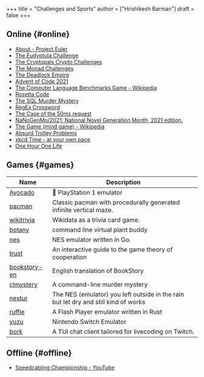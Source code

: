 +++
title = "Challenges and Sports"
author = ["Hrishikesh Barman"]
draft = false
+++

## Online {#online}

-   [About - Project Euler](https://projecteuler.net/)
-   [The Eudyptula Challenge](http://eudyptula-challenge.org/)
-   [The Cryptopals Crypto Challenges](https://cryptopals.com/)
-   [The Monad Challenges](https://mightybyte.github.io/monad-challenges/)
-   [The Deadlock Empire](https://deadlockempire.github.io/#T1-Interface)
-   [Advent of Code 2021](https://adventofcode.com/)
-   [The Computer Language Benchmarks Game - Wikipedia](https://en.wikipedia.org/wiki/The_Computer_Language_Benchmarks_Game)
-   [Rosetta Code](https://www.rosettacode.org/wiki/Rosetta_Code)
-   [The SQL Murder Mystery](https://mystery.knightlab.com/)
-   [RegEx Crossword](https://jimbly.github.io/regex-crossword/)
-   [The Case of the 50ms request](https://mysteries.wizardzines.com/50ms-request.html)
-   [NaNoGenMo/2021: National Novel Generation Month, 2021 edition.](https://github.com/NaNoGenMo/2021)
-   [The Game (mind game) - Wikipedia](https://en.wikipedia.org/wiki/The_Game_(mind_game))
-   [Absurd Trolley Problems](https://neal.fun/absurd-trolley-problems/)
-   [xkcd Time - at your own pace](http://geekwagon.net/projects/xkcd1190/)
-   [One Hour One Life](https://onehouronelife.com/)


## Games {#games}

| Name                                                         | Description                                                                         |
|--------------------------------------------------------------|-------------------------------------------------------------------------------------|
| [Avocado](https://github.com/JaCzekanski/Avocado)            | 🥑 PlayStation 1 emulator                                                           |
| [pacman](https://github.com/skatiyar/pacman)                 | Classic pacman with procedurally generated infinite vertical maze.                  |
| [wikitrivia](https://github.com/tom-james-watson/wikitrivia) | Wikidata as a trivia card game.                                                     |
| [botany](https://github.com/jifunks/botany)                  | command line virtual plant buddy                                                    |
| [nes](https://github.com/fogleman/nes)                       | NES emulator written in Go.                                                         |
| [trust](https://github.com/ncase/trust)                      | An interactive guide to the game theory of cooperation                              |
| [bookstory-en](https://github.com/xraymemory/bookstory-en)   | English translation of BookStory                                                    |
| [clmystery](https://github.com/veltman/clmystery)            | A command-line murder mystery                                                       |
| [nestur](https://github.com/spieglt/nestur)                  | The NES (emulator) you left outside in the rain but let dry and still kind of works |
| [ruffle](https://github.com/ruffle-rs/ruffle)                | A Flash Player emulator written in Rust                                             |
| [yuzu](https://github.com/yuzu-emu/yuzu)                     | Nintendo Switch Emulator                                                            |
| [bork](https://github.com/kristoff-it/bork)                  | A TUI chat client tailored for livecoding on Twitch.                                |


## Offline {#offline}

-   [Speedcabling Championship - YouTube](https://youtu.be/nKy_pmuB9-g?list=FLamZIcLz5_b2rJfnEtAFhyQ)
